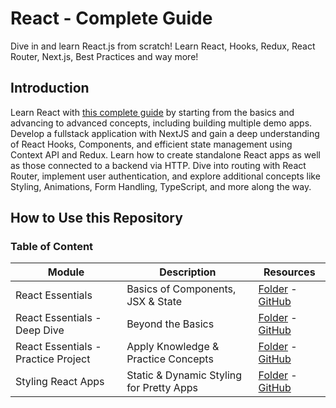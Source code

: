 # React - Complete Guide

Dive in and learn React.js from scratch! Learn React, Hooks, Redux, React Router, Next.js, Best Practices and way more!

## Introduction

Learn React with [this complete guide](https://www.udemy.com/course/react-the-complete-guide-incl-redux) by starting from the basics and advancing to advanced concepts, including building multiple demo apps. Develop a fullstack application with NextJS and gain a deep understanding of React Hooks, Components, and efficient state management using Context API and Redux. Learn how to create standalone React apps as well as those connected to a backend via HTTP. Dive into routing with React Router, implement user authentication, and explore additional concepts like Styling, Animations, Form Handling, TypeScript, and more along the way.

## How to Use this Repository

### Table of Content

| Module                              | Description                              | Resources                                                                                                                                     |
| ----------------------------------- | ---------------------------------------- | --------------------------------------------------------------------------------------------------------------------------------------------- |
| React Essentials                    | Basics of Components, JSX & State        | [Folder](./complete-path/react-essentials/) - [GitHub](https://github.com/ThomasCode92/react-complete-guide/commits/react-essentials)         |
| React Essentials - Deep Dive        | Beyond the Basics                        | [Folder](./complete-path/essentials-deep-dive/) - [GitHub](https://github.com/ThomasCode92/react-complete-guide/commits/essentials-deep-dive) |
| React Essentials - Practice Project | Apply Knowledge & Practice Concepts      | [Folder](./complete-path/essentials-practice/) - [GitHub](https://github.com/ThomasCode92/react-complete-guide/commits/essentials-practice)   |
| Styling React Apps                  | Static & Dynamic Styling for Pretty Apps | [Folder](./complete-path/styling-components/) - [GitHub](https://github.com/ThomasCode92/react-complete-guide/commits/styling-components)     |
